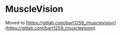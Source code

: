 # MuscleVision

Moved to [https://gitlab.com/bart1259_/musclevision](https://gitlab.com/bart1259_/musclevision)
